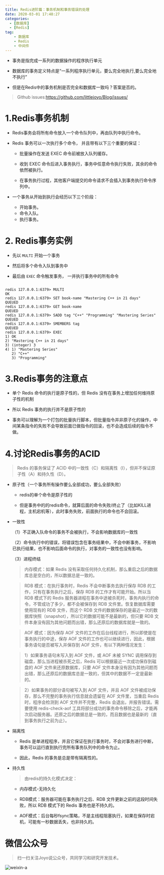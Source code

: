 ```yaml
---
title: Redis进阶篇：事务机制和事务错误的处理
date: 2020-03-01 17:48:27
categories:
  - [数据库]
  - [Redis]
tag:
    - 数据库
    - Redis
    - 中间件
---
```


- 事务是指完成一系列的数据操作的程序执行单元

- 数据库的事务定义特点是“一系列程序执行单元，要么完全地执行,要么完全地不执行”

- 但是在Redis中的事务机制是否完全和数据库一致吗？答案是否的。

<!-- more -->

> Github issues:https://github.com/littlejoyo/Blog/issues/


# 1.Redis事务机制

- Redis事务会将所有命令放入一个命令队列中，再由队列中执行命令。

- Redis 事务可以一次执行多个命令， 并且带有以下三个重要的保证：

    - 批量操作在发送 EXEC 命令前被放入队列缓存。

    - 收到 EXEC 命令后进入事务执行，事务中任意命令执行失败，其余的命令依然被执行。

    - 在事务执行过程，其他客户端提交的命令请求不会插入到事务执行命令序列中。

- 一个事务从开始到执行会经历以下三个阶段：

    - 开始事务。
    - 命令入队。
    - 执行事务。

# 2. Redis事务实例

- 先以 `MULTI` 开始一个事务

- 然后将多个命令入队到事务中

- 最后由 `EXEC` 命令触发事务， 一并执行事务中的所有命令

```redis

redis 127.0.0.1:6379> MULTI
OK
redis 127.0.0.1:6379> SET book-name "Mastering C++ in 21 days"
QUEUED
redis 127.0.0.1:6379> GET book-name
QUEUED
redis 127.0.0.1:6379> SADD tag "C++" "Programming" "Mastering Series"
QUEUED
redis 127.0.0.1:6379> SMEMBERS tag
QUEUED
redis 127.0.0.1:6379> EXEC
1) OK
2) "Mastering C++ in 21 days"
3) (integer) 3
4) 1) "Mastering Series"
   2) "C++"
   3) "Programming"
```

# 3.Redis事务的注意点

- 单个 Redis 命令的执行是原子性的，但 Redis 没有在事务上增加任何维持原子性的机制

- 所以 Redis 事务的执行并不是原子性的

- 事务可以理解为一个打包的批量执行脚本，但批量指令并非原子化的操作，中间某条指令的失败不会导致前面已做指令的回滚，也不会造成后续的指令不做。

# 4.讨论Redis事务的ACID

> Redis 的事务保证了 ACID 中的一致性（C）和隔离性（I），但并不保证原子性（A）和持久性（D）。

- 原子性（一个事务所有操作要么全部成功，要么全部失败）
    
    - redis的单个命令是原子性的
    
    - 但是事务中的的redis命令，就算后面的命令失败/终止了（比如KILL进程，主机宕机等），此时事务失败，前面执行的命令也不会回滚。 

- 一致性

    （1）不正确入队命令的事务不会被执行，不会影响数据库的一致性

    （2）命令执行中的错误，将错误包含在事务结果中，不会中断事务，不影响已执行结果，也不影响后面命令的执行，对事务的一致性也没有影响。

    （3）进程终结

    > 内存模式：如果 Redis 没有采取任何持久化机制，那么重启之后的数据库总是空白的，所以数据总是一致的。
    
    > RDB 模式：在执行事务时，Redis 不会中断事务去执行保存 RDB 的工作，只有在事务执行之后，保存 RDB 的工作才有可能开始。所以当 RDB 模式下的 Redis 服务器进程在事务中途被杀死时，事务内执行的命令，不管成功了多少，都不会被保存到 RDB 文件里。恢复数据库需要使用现有的 RDB 文件，而这个 RDB 文件的数据保存的是最近一次的数据库快照（snapshot），所以它的数据可能不是最新的，但只要 RDB 文件本身没有因为其他问题而出错，那么还原后的数据库就是一致的。

    > AOF 模式：因为保存 AOF 文件的工作在后台线程进行，所以即使是在事务执行的中途，保存 AOF 文件的工作也可以继续进行，因此，根据事务语句是否被写入并保存到 AOF 文件，有以下两种情况发生：
    
    > 1）如果事务语句未写入到 AOF 文件，或 AOF 未被 SYNC 调用保存到磁盘，那么当进程被杀死之后，Redis 可以根据最近一次成功保存到磁盘的 AOF 文件来还原数据库，只要 AOF 文件本身没有因为其他问题而出错，那么还原后的数据库总是一致的，但其中的数据不一定是最新的。
    
    > 2）如果事务的部分语句被写入到 AOF 文件，并且 AOF 文件被成功保存，那么不完整的事务执行信息就会遗留在 AOF 文件里，当重启 Redis 时，程序会检测到 AOF 文件并不完整，Redis 会退出，并报告错误。需要使用 redis-check-aof 工具将部分成功的事务命令移除之后，才能再次启动服务器。还原之后的数据总是一致的，而且数据也是最新的（直到事务执行之前为止）。

- 隔离性

    - Redis 是单进程程序，并且它保证在执行事务时，不会对事务进行中断，事务可以运行直到执行完所有事务队列中的命令为止。
    
    - 因此，Redis 的事务是总是带有隔离性的。

- 持久性

    > 由redis的持久化模式决定：

    - 内存模式-无持久化

    - RDB模式：服务器可能在事务执行之后、RDB 文件更新之前的这段时间失败，所以 RDB 模式下的 Redis 事务也是不持久的。

    - AOF模式：后台每秒fsync策略，不是主线程阻塞执行，如果在保存时宕机，可能有一秒数据丢失，也非持久的。

# 微信公众号

> 扫一扫关注Joyo说公众号，共同学习和研究开发技术。

![weixin-a](https://i.loli.net/2020/01/11/HQT8NMsmDhIkXZv.png)


        

